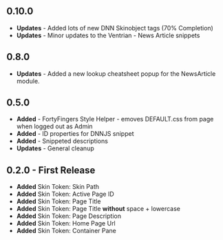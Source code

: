 ## 0.10.0
* **Updates** - Added lots of new DNN Skinobject tags (70% Completion)
* **Updates** - Minor updates to the Ventrian - News Article snippets

## 0.8.0
* **Updates** - Added a new lookup cheatsheet popup for the NewsArticle module.

## 0.5.0
* **Added** - FortyFingers Style Helper - emoves DEFAULT.css from page when logged out as Admin
* **Added** - ID properties for DNNJS snippet
* **Added** - Snippeted descriptions
* **Updates** - General cleanup

## 0.2.0 - First Release

* **Added** Skin Token: Skin Path
* **Added** Skin Token: Active Page ID
* **Added** Skin Token: Page Title
* **Added** Skin Token: Page Title **without** space + lowercase
* **Added** Skin Token: Page Description
* **Added** Skin Token: Home Page Url
* **Added** Skin Token: Container Pane
